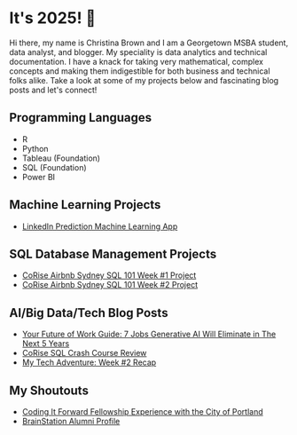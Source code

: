 # It's 2025! 👋

Hi there, my name is Christina Brown and I am a Georgetown MSBA student, data analyst, and blogger. My speciality is data analytics and technical documentation. I have a knack for taking very mathematical, complex concepts and making them indigestible for both business and technical folks alike. Take a look at some of my projects below and fascinating blog posts and let's connect! 

## Programming Languages
- R
- Python
- Tableau (Foundation)
- SQL (Foundation)
- Power BI

## Machine Learning Projects
- <a href="https://github.com/DataEmpress/LinkedIn-Machine-Learning-Simulation" target="_blank">LinkedIn Prediction Machine Learning App </a>

## SQL Database Management Projects
-  <a href="https://colab.research.google.com/drive/1nMtYWwAMBbARNoS09EY2GyJ6ycmcl2zq?authuser=1#scrollTo=oenMClwuUUqT" target="_blank">CoRise Airbnb Sydney SQL 101 Week #1 Project </a>
- <a href="https://colab.research.google.com/drive/1tziVIL7iCI51ubwdgf8gw_3lJ9O_S3pX#scrollTo=_buhQE6pEcxc" target="_blank">CoRise Airbnb Sydney SQL 101 Week #2 Project </a>
  
## AI/Big Data/Tech Blog Posts
- <a href="https://medium.com/@getonmyproductlevel/your-future-of-work-guide-7-jobs-generative-ai-will-eliminate-in-the-next-5-years-7392979f978f" target="_blank">Your Future of Work Guide: 7 Jobs Generative AI Will Eliminate in The Next 5 Years </a>
- <a href="https://medium.com/@getonmyproductlevel/corise-sql-crash-course-review-87f850877c48" target="_blank">CoRise SQL Crash Course Review</a>
- <a href="https://medium.com/@getonmyproductlevel/my-tech-career-adventure-week-2-f4988319ed3b" target="_blank">My Tech Adventure: Week #2 Recap</a>

## My Shoutouts
- <a href="https://blog.codingitforward.com/meet-the-2024-fellows-christina-brown-063484bde7a2" target="_blank"> Coding It Forward Fellowship Experience with the City of Portland</a>
- <a href="https://brainstation.io/reviews-and-testimonials/christina-brown" target="_blank">BrainStation Alumni Profile</a>
  
<!--
**DataEmpress/DataEmpress** is a ✨ _special_ ✨ repository because its `README.md` (this file) appears on your GitHub profile.

Here are some ideas to get you started:

- 🔭 I’m currently working on ...
- 🌱 I’m currently learning ...
- 👯 I’m looking to collaborate on ...
- 🤔 I’m looking for help with ...
- 💬 Ask me about ...
- 📫 How to reach me: ...
- 😄 Pronouns: ...
- ⚡ Fun fact: ...
-->
